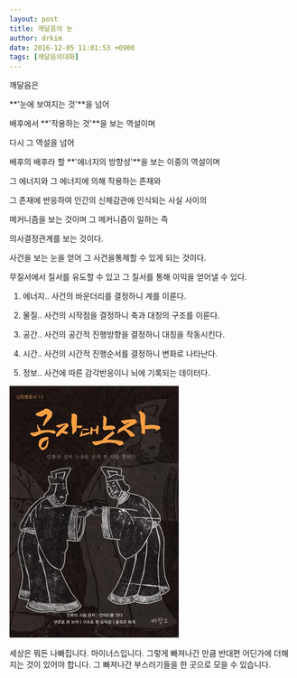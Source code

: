 ```yaml
---
layout: post
title: 깨달음의 눈
author: drkim
date: 2016-12-05 11:01:53 +0900
tags: [깨달음의대화]
---
```

깨달음은

 
**'눈에 보여지는 것'**을 넘어   
  
배후에서 **'작용하는 것'**을 보는 역설이며   
  
다시 그 역설을 넘어   
  
배후의 배후라 할 **'에너지의 방향성'**을 보는 이중의 역설이며   
  
그 에너지와 그 에너지에 의해 작용하는 존재와   
  
그 존재에 반응하여 인간의 신체감관에 인식되는 사실 사이의   
  
메커니즘을 보는 것이며 그 메커니즘이 일하는 즉   
  
의사결정관계를 보는 것이다.   
  
사건을 보는 눈을 얻어 그 사건을통제할 수 있게 되는 것이다.

무질서에서 질서를 유도할 수 있고 그 질서를 통해 이익을 얻어낼 수 있다.

  
  
1) 에너지.. 사건의 바운더리를 결정하니 계를 이룬다.   
  
2) 물질.. 사건의 시작점을 결정하니 축과 대칭의 구조를 이룬다.   
  
3) 공간.. 사건의 공간적 진행방향을 결정하니 대칭을 작동시킨다.   
  
4) 시간.. 사건의 시간적 진행순서를 결정하니 변화로 나타난다.   
  
5) 정보.. 사건에 따른 감각반응이니 뇌에 기록되는 데이터다. 

  


  


![](/files/attach/images/198/163/785/555.jpg)

  


세상은 뭐든 나빠집니다. 마이너스입니다. 그렇게 빠져나간 만큼 반대편 어딘가에 더해지는 것이 있어야 합니다. 그 빠져나간 부스러기들을 한 곳으로 모을 수 있습니다.